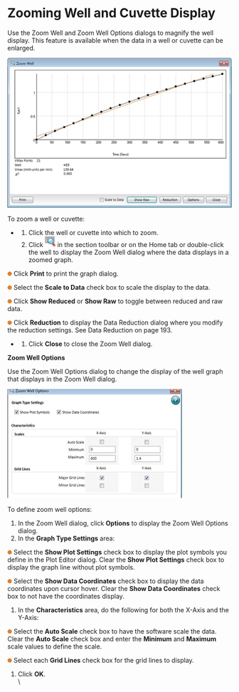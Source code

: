 # Zooming Well and Cuvette Display

Use the Zoom Well and Zoom Well Options dialogs to magnify the well display. This feature is available when the data in a well or cuvette can be enlarged.

![](<../../../.gitbook/assets/4 (2) (1).jpeg>)

To zoom a well or cuvette:

*
  1. Click the well or cuvette into which to zoom.
  2. Click ![](<../../../.gitbook/assets/5 (2).jpeg>) in the section toolbar or on the Home tab or double-click the well to display the Zoom Well dialog where the data displays in a zoomed graph.

![](<../../../.gitbook/assets/6 (2) (1) (1).png>) Click **Print** to print the graph dialog.

![](<../../../.gitbook/assets/7 (2) (1) (1).png>) Select the **Scale to Data** check box to scale the display to the data.

![](<../../../.gitbook/assets/8 (2) (1) (1).png>) Click **Show Reduced** or **Show Raw** to toggle between reduced and raw data.

![](<../../../.gitbook/assets/9 (1) (1) (1) (1) (1) (1).png>) Click **Reduction** to display the Data Reduction dialog where you modify the reduction settings. See Data Reduction on page 193.

*
  1. Click **Close** to close the Zoom Well dialog.

**Zoom Well Options**

Use the Zoom Well Options dialog to change the display of the well graph that displays in the Zoom Well dialog.

![](<../../../.gitbook/assets/10 (1).jpeg>)

To define zoom well options:

1. In the Zoom Well dialog, click **Options** to display the Zoom Well Options dialog.
2. In the **Graph Type Settings** area:

![](<../../../.gitbook/assets/11 (1) (1) (1) (1) (1) (1).png>) Select the **Show Plot Settings** check box to display the plot symbols you define in the Plot Editor dialog. Clear the **Show Plot Settings** check box to display the graph line without plot symbols.

![](<../../../.gitbook/assets/12 (1) (1) (1) (1) (1) (1).png>) Select the **Show Data Coordinates** check box to display the data coordinates upon cursor hover. Clear the **Show Data Coordinates** check box to not have the coordinates display.

1. In the **Characteristics** area, do the following for both the X-Axis and the Y-Axis:

![](<../../../.gitbook/assets/13 (1) (1) (1) (1) (1) (1).png>) Select the **Auto Scale** check box to have the software scale the data. Clear the **Auto Scale** check box and enter the **Minimum** and **Maximum** scale values to define the scale.

![](<../../../.gitbook/assets/14 (1) (1) (1) (1) (1).png>) Select each **Grid Lines** check box for the grid lines to display.

1. Click **OK**.\
   \
